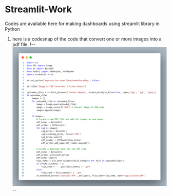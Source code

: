 # Streamlit-Work
Codes are available here for making dashboards using streamlit library in Python

1. here is a codesnap of the code that convert one or more images into a pdf file.
!-- ![img2pdf](img2pdf.png) --
